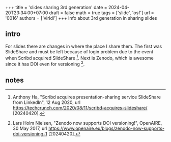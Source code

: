 +++
title = 'slides sharing 3rd generation'
date = 2024-04-20T23:34:00+07:00
draft = false
math = true
tags = ['slide', 'osf']
url = '0016'
authors = ['viridi']
+++
Info about 3rd generation in sharing slides <!--more-->


## intro
For slides there are changes in where the place I share them. The first was SlideShare and must be left because of login problem due to the event when Scribd acquired SlideShare [^ha_2020]. Next is Zenodo, which is awesome since it has DOI even for versioning [^nielsen_2017].


## notes
[^ha_2020]: Anthony Ha, "Scribd acquires presentation-sharing service SlideShare from LinkedIn", 12 Aug 2020, url https://techcrunch.com/2020/08/11/scribd-acquires-slideshare/ [20240420].
[^nielsen_2017]: Lars Holm Nielsen, "Zenodo now supports DOI versioning!", OpenAIRE, 30 May 2017, url https://www.openaire.eu/blogs/zenodo-now-supports-doi-versioning-1 [20240420].
